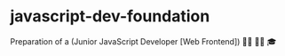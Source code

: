 # javascript-dev-foundation
Preparation of a (Junior JavaScript Developer [Web Frontend]) 👨‍💻 👩‍💻 🎓
